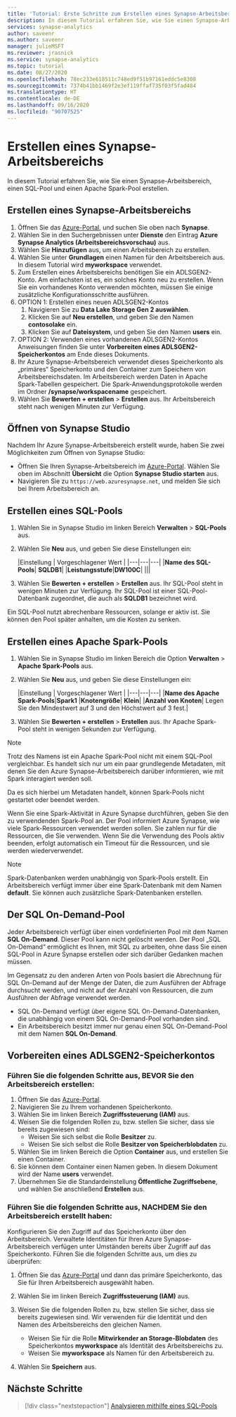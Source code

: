 ```yaml
---
title: 'Tutorial: Erste Schritte zum Erstellen eines Synapse-Arbeitsbereichs'
description: In diesem Tutorial erfahren Sie, wie Sie einen Synapse-Arbeitsbereich, einen SQL-Pool und einen Apache Spark-Pool erstellen.
services: synapse-analytics
author: saveenr
ms.author: saveenr
manager: julieMSFT
ms.reviewer: jrasnick
ms.service: synapse-analytics
ms.topic: tutorial
ms.date: 08/27/2020
ms.openlocfilehash: 78ec233e618511c748ed9f51b97161eddc5e8308
ms.sourcegitcommit: 7374b41bb1469f2e3ef119ffaf735f03f5fad484
ms.translationtype: HT
ms.contentlocale: de-DE
ms.lasthandoff: 09/16/2020
ms.locfileid: "90707525"
---
```

# <a name="create-a-synapse-workspace"></a>Erstellen eines Synapse-Arbeitsbereichs

In diesem Tutorial erfahren Sie, wie Sie einen Synapse-Arbeitsbereich, einen SQL-Pool und einen Apache Spark-Pool erstellen. 

## <a name="create-a-synapse-workspace"></a>Erstellen eines Synapse-Arbeitsbereichs

1. Öffnen Sie das [Azure-Portal](https://portal.azure.com), und suchen Sie oben nach **Synapse**.
1. Wählen Sie in den Suchergebnissen unter **Dienste** den Eintrag **Azure Synapse Analytics (Arbeitsbereichsvorschau)** aus.
1. Wählen Sie **Hinzufügen** aus, um einen Arbeitsbereich zu erstellen.
1. Wählen Sie unter **Grundlagen** einen Namen für den Arbeitsbereich aus. In diesem Tutorial wird **myworkspace** verwendet.
1. Zum Erstellen eines Arbeitsbereichs benötigen Sie ein ADLSGEN2-Konto. Am einfachsten ist es, ein solches Konto neu zu erstellen. Wenn Sie ein vorhandenes Konto verwenden möchten, müssen Sie einige zusätzliche Konfigurationsschritte ausführen. 
1. OPTION 1: Erstellen eines neuen ADLSGEN2-Kontos 
    1. Navigieren Sie zu **Data Lake Storage Gen 2 auswählen**. 
    1. Klicken Sie auf **Neu erstellen**, und geben Sie den Namen **contosolake** ein.
    1. Klicken Sie auf **Dateisystem**, und geben Sie den Namen **users** ein.
1. OPTION 2: Verwenden eines vorhandenen ADLSGEN2-Kontos Anweisungen finden Sie unter **Vorbereiten eines ADLSGEN2-Speicherkontos** am Ende dieses Dokuments.
1. Ihr Azure Synapse-Arbeitsbereich verwendet dieses Speicherkonto als „primäres“ Speicherkonto und den Container zum Speichern von Arbeitsbereichsdaten. Im Arbeitsbereich werden Daten in Apache Spark-Tabellen gespeichert. Die Spark-Anwendungsprotokolle werden im Ordner **/synapse/workspacename** gespeichert.
1. Wählen Sie **Bewerten + erstellen** > **Erstellen** aus. Ihr Arbeitsbereich steht nach wenigen Minuten zur Verfügung.


## <a name="open-synapse-studio"></a>Öffnen von Synapse Studio

Nachdem Ihr Azure Synapse-Arbeitsbereich erstellt wurde, haben Sie zwei Möglichkeiten zum Öffnen von Synapse Studio:

* Öffnen Sie Ihren Synapse-Arbeitsbereich im [Azure-Portal](https://portal.azure.com). Wählen Sie oben im Abschnitt **Übersicht** die Option **Synapse Studio starten** aus.
* Navigieren Sie zu `https://web.azuresynapse.net`, und melden Sie sich bei Ihrem Arbeitsbereich an.

## <a name="create-a-sql-pool"></a>Erstellen eines SQL-Pools

1. Wählen Sie in Synapse Studio im linken Bereich **Verwalten** > **SQL-Pools** aus.
1. Wählen Sie **Neu** aus, und geben Sie diese Einstellungen ein:

    |Einstellung | Vorgeschlagener Wert | 
    |---|---|---|
    |**Name des SQL-Pools**| **SQLDB1**|
    |**Leistungsstufe**|**DW100C**|
    |||

1. Wählen Sie **Bewerten + erstellen** > **Erstellen** aus. Ihr SQL-Pool steht in wenigen Minuten zur Verfügung. Ihr SQL-Pool ist einer SQL-Pool-Datenbank zugeordnet, die auch als **SQLDB1** bezeichnet wird.

Ein SQL-Pool nutzt abrechenbare Ressourcen, solange er aktiv ist. Sie können den Pool später anhalten, um die Kosten zu senken.

## <a name="create-an-apache-spark-pool"></a>Erstellen eines Apache Spark-Pools

1. Wählen Sie in Synapse Studio im linken Bereich die Option **Verwalten** > **Apache Spark-Pools** aus.
1. Wählen Sie **Neu** aus, und geben Sie diese Einstellungen ein:

    |Einstellung | Vorgeschlagener Wert | 
    |---|---|---|
    |**Name des Apache Spark-Pools**|**Spark1**
    |**Knotengröße**| **Klein**|
    |**Anzahl von Knoten**| Legen Sie den Mindestwert auf 3 und den Höchstwert auf 3 fest.|

1. Wählen Sie **Bewerten + erstellen** > **Erstellen** aus. Ihr Apache Spark-Pool steht in wenigen Sekunden zur Verfügung.

> [!NOTE]
> Trotz des Namens ist ein Apache Spark-Pool nicht mit einem SQL-Pool vergleichbar. Es handelt sich nur um ein paar grundlegende Metadaten, mit denen Sie den Azure Synapse-Arbeitsbereich darüber informieren, wie mit Spark interagiert werden soll.

Da es sich hierbei um Metadaten handelt, können Spark-Pools nicht gestartet oder beendet werden.

Wenn Sie eine Spark-Aktivität in Azure Synapse durchführen, geben Sie den zu verwendenden Spark-Pool an. Der Pool informiert Azure Synapse, wie viele Spark-Ressourcen verwendet werden sollen. Sie zahlen nur für die Ressourcen, die Sie verwenden. Wenn Sie die Verwendung des Pools aktiv beenden, erfolgt automatisch ein Timeout für die Ressourcen, und sie werden wiederverwendet.

> [!NOTE]
> Spark-Datenbanken werden unabhängig von Spark-Pools erstellt. Ein Arbeitsbereich verfügt immer über eine Spark-Datenbank mit dem Namen **default**. Sie können auch zusätzliche Spark-Datenbanken erstellen.

## <a name="the-sql-on-demand-pool"></a>Der SQL On-Demand-Pool

Jeder Arbeitsbereich verfügt über einen vordefinierten Pool mit dem Namen **SQL On-Demand**. Dieser Pool kann nicht gelöscht werden. Der Pool „SQL On-Demand“ ermöglicht es Ihnen, mit SQL zu arbeiten, ohne dass Sie einen SQL-Pool in Azure Synapse erstellen oder sich darüber Gedanken machen müssen.

Im Gegensatz zu den anderen Arten von Pools basiert die Abrechnung für SQL On-Demand auf der Menge der Daten, die zum Ausführen der Abfrage durchsucht werden, und nicht auf der Anzahl von Ressourcen, die zum Ausführen der Abfrage verwendet werden.

* SQL On-Demand verfügt über eigene SQL On-Demand-Datenbanken, die unabhängig von einem SQL On-Demand-Pool vorhanden sind.
* Ein Arbeitsbereich besitzt immer nur genau einen SQL On-Demand-Pool mit dem Namen **SQL On-Demand**.

## <a name="preparing-a-adlsgen2-storage-account"></a>Vorbereiten eines ADLSGEN2-Speicherkontos

### <a name="perform-the-following-steps-before-you-create-your-workspace"></a>Führen Sie die folgenden Schritte aus, BEVOR Sie den Arbeitsbereich erstellen:

1. Öffnen Sie das [Azure-Portal](https://portal.azure.com).
1. Navigieren Sie zu Ihrem vorhandenen Speicherkonto.
1. Wählen Sie im linken Bereich **Zugriffssteuerung (IAM)** aus. 
1. Weisen Sie die folgenden Rollen zu, bzw. stellen Sie sicher, dass sie bereits zugewiesen sind:
    * Weisen Sie sich selbst die Rolle **Besitzer** zu.
    * Weisen Sie sich selbst die Rolle **Besitzer von Speicherblobdaten** zu.
1. Wählen Sie im linken Bereich die Option **Container** aus, und erstellen Sie einen Container.
1. Sie können dem Container einen Namen geben. In diesem Dokument wird der Name **users** verwendet.
1. Übernehmen Sie die Standardeinstellung **Öffentliche Zugriffsebene**, und wählen Sie anschließend **Erstellen** aus.

### <a name="perform-the-following-steps-after-you-create-your-workspace"></a>Führen Sie die folgenden Schritte aus, NACHDEM Sie den Arbeitsbereich erstellt haben:

Konfigurieren Sie den Zugriff auf das Speicherkonto über den Arbeitsbereich. Verwaltete Identitäten für Ihren Azure Synapse-Arbeitsbereich verfügen unter Umständen bereits über Zugriff auf das Speicherkonto. Führen Sie die folgenden Schritte aus, um dies zu überprüfen:

1. Öffnen Sie das [Azure-Portal](https://portal.azure.com) und dann das primäre Speicherkonto, das Sie für Ihren Arbeitsbereich ausgewählt haben.
1. Wählen Sie im linken Bereich **Zugriffssteuerung (IAM)** aus.
1. Weisen Sie die folgenden Rollen zu, bzw. stellen Sie sicher, dass sie bereits zugewiesen sind. Wir verwenden für die Identität und den Namen des Arbeitsbereichs den gleichen Namen.
    * Weisen Sie für die Rolle **Mitwirkender an Storage-Blobdaten** des Speicherkontos **myworkspace** als Identität des Arbeitsbereichs zu.
    * Weisen Sie **myworkspace** als Namen für den Arbeitsbereich zu.

1. Wählen Sie **Speichern** aus.

## <a name="next-steps"></a>Nächste Schritte

> [!div class="nextstepaction"]
> [Analysieren mithilfe eines SQL-Pools](get-started-analyze-sql-pool.md)
